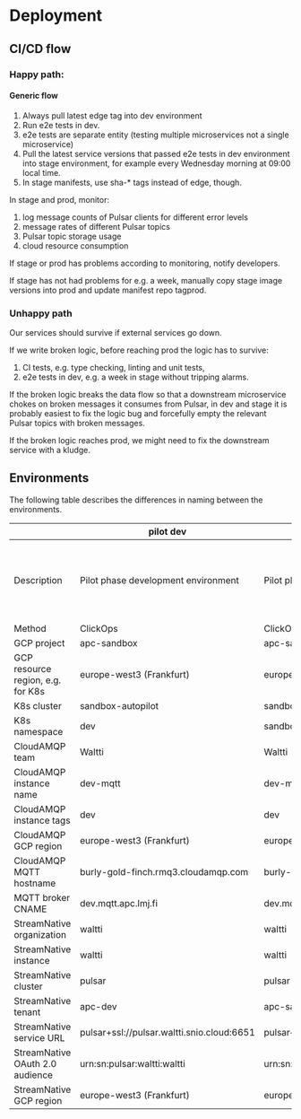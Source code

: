 # Deployment

## CI/CD flow

### Happy path:

#### Generic flow

1. Always pull latest edge tag into dev environment
2. Run e2e tests in dev.
3. e2e tests are separate entity (testing multiple microservices not a single microservice)
4. Pull the latest service versions that passed e2e tests in dev environment into stage environment, for example every Wednesday morning at 09:00 local time.
5. In stage manifests, use sha-\* tags instead of edge, though.

In stage and prod, monitor:

1. log message counts of Pulsar clients for different error levels
2. message rates of different Pulsar topics
3. Pulsar topic storage usage
4. cloud resource consumption

If stage or prod has problems according to monitoring, notify developers.

If stage has not had problems for e.g. a week, manually copy stage image versions into prod and update manifest repo tagprod.

### Unhappy path

Our services should survive if external services go down.

If we write broken logic, before reaching prod the logic has to survive:

1. CI tests, e.g. type checking, linting and unit tests,
2. e2e tests in dev, e.g. a week in stage without tripping alarms.

If the broken logic breaks the data flow so that a downstream microservice chokes on broken messages it consumes from Pulsar, in dev and stage it is probably easiest to fix the logic bug and forcefully empty the relevant Pulsar topics with broken messages.

If the broken logic reaches prod, we might need to fix the downstream service with a kludge.

## Environments

The following table describes the differences in naming between the environments.

|                                   | pilot dev                                  | pilot prod                                 | dev                                          | staging                                     | prod                                        | common                                                             |
| --------------------------------- | ------------------------------------------ | ------------------------------------------ | -------------------------------------------- | ------------------------------------------- | ------------------------------------------- | ------------------------------------------------------------------ |
| Description                       | Pilot phase development environment        | Pilot phase production environment         | Productization phase development environment | Productization phase staging environment    | Productization phase production environment | Common, shared things like DNS management for productization phase |
| Method                            | ClickOps                                   | ClickOps                                   | IaC                                          | IaC                                         | IaC                                         | IaC                                                                |
| GCP project                       | apc-sandbox                                | apc-sandbox                                | apc-sandbox                                  | apc-staging                                 |                                             | apc-sandbox                                                        |
| GCP resource region, e.g. for K8s | europe-west3 (Frankfurt)                   | europe-west3 (Frankfurt)                   | europe-west3 (Frankfurt)                     | europe-west3 (Frankfurt)                    |                                             | europe-west3 (Frankfurt)                                           |
| K8s cluster                       | sandbox-autopilot                          | sandbox-autopilot                          | prototype                                    | staging                                     |                                             | N/A                                                                |
| K8s namespace                     | dev                                        | sandbox                                    | dev                                          | staging                                     |                                             | N/A                                                                |
| CloudAMQP team                    | Waltti                                     | Waltti                                     | Waltti                                       | Waltti                                      |                                             | N/A                                                                |
| CloudAMQP instance name           | dev-mqtt                                   | dev-mqtt                                   | sandbox-mqtt                                 | staging-mqtt                                |                                             | N/A                                                                |
| CloudAMQP instance tags           | dev                                        | dev                                        | sandbox                                      | staging                                     |                                             | N/A                                                                |
| CloudAMQP GCP region              | europe-west3 (Frankfurt)                   | europe-west3 (Frankfurt)                   | europe-west3 (Frankfurt)                     | europe-west3 (Frankfurt)                    |                                             | N/A                                                                |
| CloudAMQP MQTT hostname           | burly-gold-finch.rmq3.cloudamqp.com        | burly-gold-finch.rmq3.cloudamqp.com        | lively-cobalt-wasp.rmq5.cloudamqp.com        | crisp-green-hippo.rmq2.cloudamqp.com        |                                             | N/A                                                                |
| MQTT broker CNAME                 | dev.mqtt.apc.lmj.fi                        | dev.mqtt.apc.lmj.fi                        | mqtt-dev.apc.waltti.fi                       | mqtt-staging.apc.waltti.fi                  |                                             | N/A                                                                |
| StreamNative organization         | waltti                                     | waltti                                     | waltti                                       | waltti                                      |                                             | N/A                                                                |
| StreamNative instance             | waltti                                     | waltti                                     | alpha                                        | beta                                        |                                             | N/A                                                                |
| StreamNative cluster              | pulsar                                     | pulsar                                     | sandbox                                      | staging                                     |                                             | N/A                                                                |
| StreamNative tenant               | apc-dev                                    | apc-sandbox                                | apc-sandbox                                  | apc-staging                                 |                                             | N/A                                                                |
| StreamNative service URL          | pulsar+ssl://pulsar.waltti.snio.cloud:6651 | pulsar+ssl://pulsar.waltti.snio.cloud:6651 | pulsar+ssl://sandbox.waltti.snio.cloud:6651  | pulsar+ssl://staging.waltti.snio.cloud:6651 |                                             | N/A                                                                |
| StreamNative OAuth 2.0 audience   | urn:sn:pulsar:waltti:waltti                | urn:sn:pulsar:waltti:waltti                | urn:sn:pulsar:waltti:alpha                   | urn:sn:pulsar:waltti:beta                   |                                             | N/A                                                                |
| StreamNative GCP region           | europe-west3 (Frankfurt)                   | europe-west3 (Frankfurt)                   | europe-west1                                 | europe-west1                                |                                             | N/A                                                                |
